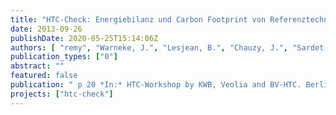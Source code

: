 ```yaml
---
title: "HTC-Check: Energiebilanz und Carbon Footprint von Referenztechnologien und HTC-Prozess bei der Klärschlammentsorgung"
date: 2013-09-26
publishDate: 2020-05-25T15:14:06Z
authors: [ "remy", "Warneke, J.", "Lesjean, B.", "Chauzy, J.", "Sardet, C." ]
publication_types: ["0"]
abstract: ""
featured: false
publication: " p 20 *In:* HTC-Workshop by KWB, Veolia and BV-HTC. Berlin, Germany. 2013-09-26"
projects: ["htc-check"]
---
```


